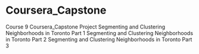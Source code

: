 # Coursera_Capstone
Course 9 Coursera_Capstone Project
Segmenting and Clustering Neighborhoods in Toronto Part 1
Segmenting and Clustering Neighborhoods in Toronto Part 2
Segmenting and Clustering Neighborhoods in Toronto Part 3
